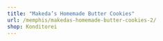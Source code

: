 ```yaml
---
title: "Makeda’s Homemade Butter Cookies"
url: /memphis/makedas-homemade-butter-cookies-2/
shop: Konditorei
---
```

